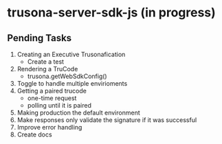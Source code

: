 # trusona-server-sdk-js (in progress)

## Pending Tasks

1. Creating an Executive Trusonafication
	- Create a test
2. Rendering a TruCode
	- trusona.getWebSdkConfig()
3. Toggle to handle multiple envirioments
4. Getting a paired trucode
	- one-time request
	- polling until it is paired
5. Making production the default environment
6. Make responses only validate the signature if it was successful
7. Improve error handling
8. Create docs
